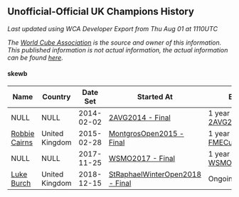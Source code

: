 ## Unofficial-Official UK Champions History

*Last updated using WCA Developer Export from Thu Aug 01 at 1110UTC*

*The [World Cube Association](https://www.worldcubeassociation.org) is the source and owner of this information. This published information is not actual information, the actual information can be found [here](https://www.worldcubeassociation.org/results).*

#### skewb

|Name|Country|Date Set|Started At|Ended At|Days Held|  
|--|--|--|--|--|--|  
|NULL|NULL|2014-02-02|[2AVG2014 - Final](https://www.worldcubeassociation.org/competitions/2AVG2014/results/all#eskewb_f)|1 year after [2AVG2014](https://www.worldcubeassociation.org/competitions/2AVG2014/results/all#eskewb_f)|365|  
|[Robbie Cairns](https://www.worldcubeassociation.org/persons/2014CAIR01)|United Kingdom|2015-02-28|[MontgrosOpen2015 - Final](https://www.worldcubeassociation.org/competitions/MontgrosOpen2015/results/all#eskewb_f)|1 year after [FMECuboyCalla2016](https://www.worldcubeassociation.org/competitions/FMECuboyCalla2016/results/all#eskewb_f)|995|  
|NULL|NULL|2017-11-25|[WSMO2017 - Final](https://www.worldcubeassociation.org/competitions/WSMO2017/results/all#eskewb_f)|1 year after [WSMO2017](https://www.worldcubeassociation.org/competitions/WSMO2017/results/all#eskewb_f)|365|  
|[Luke Burch](https://www.worldcubeassociation.org/persons/2018BURC03)|United Kingdom|2018-12-15|[StRaphaelWinterOpen2018 - Final](https://www.worldcubeassociation.org/competitions/StRaphaelWinterOpen2018/results/all#eskewb_f)|Ongoing|229|  
